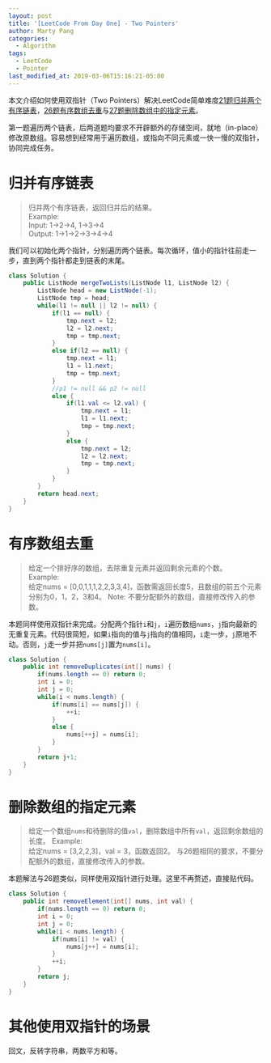 ```yaml
---
layout: post
title: '[LeetCode From Day One] - Two Pointers'
author: Marty Pang
categories: 
  - Algorithm
tags: 
  - LeetCode
  - Pointer
last_modified_at: 2019-03-06T15:16:21-05:00
---
```


本文介绍如何使用双指针（Two Pointers）解决LeetCode简单难度[21题归并两个有序链表](https://leetcode.com/problems/merge-two-sorted-lists/description/)，[26题有序数组去重](https://leetcode.com/problems/remove-duplicates-from-sorted-array/description/)与[27题删除数组中的指定元素](https://leetcode.com/problems/remove-element/description/)。

第一题遍历两个链表，后两道题均要求不开辟额外的存储空间，就地（in-place）修改原数组。容易想到经常用于遍历数组，或指向不同元素或一快一慢的双指针，协同完成任务。

# 归并有序链表

> 归并两个有序链表，返回归并后的结果。  
> Example:  
    Input: 1->2->4, 1->3->4  
    Output: 1->1->2->3->4->4    

我们可以初始化两个指针，分别遍历两个链表。每次循环，值小的指针往前走一步，直到两个指针都走到链表的末尾。

```java
class Solution {
    public ListNode mergeTwoLists(ListNode l1, ListNode l2) {
        ListNode head = new ListNode(-1);
        ListNode tmp = head;
        while(l1 != null || l2 != null) {
            if(l1 == null) {
                tmp.next = l2;
                l2 = l2.next;
                tmp = tmp.next;
            }
            else if(l2 == null) {
                tmp.next = l1;
                l1 = l1.next;
                tmp = tmp.next;
            }
            //p1 != null && p2 != null
            else {
                if(l1.val <= l2.val) {
                    tmp.next = l1;
                    l1 = l1.next;
                    tmp = tmp.next;
                }
                else {
                    tmp.next = l2;
                    l2 = l2.next;
                    tmp = tmp.next;
                }
            }
        }
        return head.next;
    }
}
```

# 有序数组去重

> 给定一个排好序的数组，去除重复元素并返回剩余元素的个数。  
> Example:  
    给定nums = [0,0,1,1,1,2,2,3,3,4]，函数需返回长度5，且数组的前五个元素分别为0，1，2，3和4。
> Note: 不要分配额外的数组，直接修改传入的参数。


本题同样使用双指针来完成。分配两个指针`i`和`j`，`i`遍历数组`nums`，`j`指向最新的无重复元素。代码很简短，如果`i`指向的值与`j`指向的值相同，`i`走一步，`j`原地不动。否则，`j`走一步并把`nums[j]`置为`nums[i]`。

```java
class Solution {
    public int removeDuplicates(int[] nums) {
        if(nums.length == 0) return 0;
        int i = 0;
        int j = 0;
        while(i < nums.length) {
            if(nums[i] == nums[j]) {
                ++i;
            }
            else {
                nums[++j] = nums[i];
            }
        }
        return j+1;
    }
}
```

# 删除数组的指定元素

> 给定一个数组`nums`和待删除的值`val`，删除数组中所有`val`，返回剩余数组的长度。
> Example:  
    给定nums = [3,2,2,3]，val = 3，函数返回2。
> 与26题相同的要求，不要分配额外的数组，直接修改传入的参数。


本题解法与26题类似，同样使用双指针进行处理。这里不再赘述，直接贴代码。

```java
class Solution {
    public int removeElement(int[] nums, int val) {
        if(nums.length == 0) return 0;
        int i = 0;
        int j = 0;
        while(i < nums.length) {
            if(nums[i] != val) {
                nums[j++] = nums[i];
            }
            ++i;
        }
        return j;
    }
}
```

# 其他使用双指针的场景

回文，反转字符串，两数平方和等。